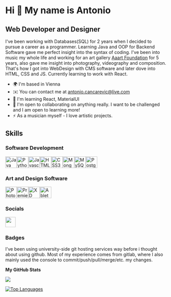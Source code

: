 Hi 👋 My name is Antonio 
===================================

Web Developer and Designer
--------------------------

I've been working with Databases(SQL) for 2 years when I decided to pursue a career as a programmer. Learning Java and OOP for Backend Software gave me perfect insight into the syntax of coding. I've been into music my whole life and working for an art gallery [Aaart Foundation](www.aaartfoundation.com) for 5 years, also gave me insight into photography, videography and composition. That's how I got into WebDesign with CMS software and later dove into HTML, CSS and JS. Currently learning to work with React.

*   🌍  I'm based in Vienna
*   ✉️  You can contact me at [antonio.cancarevic@live.com](mailto:antonio.cancarevic@live.com)
*   🧠  I'm learning React, MaterialUI
*   🤝  I'm open to collaborating on anything really. I want to be challenged and I am open to learning more!
*   ⚡  As a musician myself - I love artistic projects.

## Skills 
### Software Development
<p align="left"><a href="https://www.oracle.com/java/" target="_blank" rel="noreferrer"><img src="https://raw.githubusercontent.com/danielcranney/readme-generator/main/public/icons/skills/java-colored.svg" width="36" height="36" alt="Java" /></a><a href="https://www.python.org/" target="_blank" rel="noreferrer"><img src="https://raw.githubusercontent.com/danielcranney/readme-generator/main/public/icons/skills/python-colored.svg" width="36" height="36" alt="Python" /></a><a href="https://developer.mozilla.org/en-US/docs/Web/JavaScript" target="_blank" rel="noreferrer"><img src="https://raw.githubusercontent.com/danielcranney/readme-generator/main/public/icons/skills/javascript-colored.svg" width="36" height="36" alt="Javascript" /></a><a href="https://developer.mozilla.org/en-US/docs/Glossary/HTML5" target="_blank" rel="noreferrer"><img src="https://raw.githubusercontent.com/danielcranney/readme-generator/main/public/icons/skills/html5-colored.svg" width="36" height="36" alt="HTML5" /></a><a href="https://www.w3.org/TR/CSS/#css" target="_blank" rel="noreferrer"><img src="https://raw.githubusercontent.com/danielcranney/readme-generator/main/public/icons/skills/css3-colored.svg" width="36" height="36" alt="CSS3" /></a><a href="https://www.mongodb.com/" target="_blank" rel="noreferrer"><img src="https://raw.githubusercontent.com/danielcranney/readme-generator/main/public/icons/skills/mongodb-colored.svg" width="36" height="36" alt="MongoDB" /></a><a href="https://www.mysql.com/" target="_blank" rel="noreferrer"><img src="https://raw.githubusercontent.com/danielcranney/readme-generator/main/public/icons/skills/mysql-colored.svg" width="36" height="36" alt="MySQL" /></a><a href="https://www.postgresql.org/" target="_blank" rel="noreferrer"><img src="https://raw.githubusercontent.com/danielcranney/readme-generator/main/public/icons/skills/postgresql-colored.svg" width="36" height="36" alt="PostgreSQL" /></a></p>

### Art and Design Software
<p align="left"><a href="https://www.adobe.com/uk/products/photoshop.html" target="_blank" rel="noreferrer"><img src="https://raw.githubusercontent.com/danielcranney/readme-generator/main/public/icons/skills/photoshop-colored.svg" width="36" height="36" alt="Photoshop" /></a><a href="https://www.adobe.com/uk/products/premiere.html" target="_blank" rel="noreferrer"><img src="https://raw.githubusercontent.com/danielcranney/readme-generator/main/public/icons/skills/premierepro-colored.svg" width="36" height="36" alt="Premiere Pro" /></a><a href="https://www.adobe.com/uk/products/xd.html" target="_blank" rel="noreferrer"><img src="https://raw.githubusercontent.com/danielcranney/readme-generator/main/public/icons/skills/xd-colored.svg" width="36" height="36" alt="XD" /></a><a href="https://www.ableton.com/en/shop/live/" target="_blank" rel="noreferrer"><img src="https://img.icons8.com/ios-filled/344/ableton.png" width="36" height="36" alt="Ableton" /></a></p>


                    
### Socials
<p align="left"><a href="https://www.github.com/FizzToni" target="_blank" rel="noreferrer"><img src="https://raw.githubusercontent.com/danielcranney/readme-generator/main/public/icons/socials/github.svg" width="32" height="32" /></a></p>

### Badges
<p align=left>
I've been using university-side git hosting services way before i thought about using github. Most of my experience comes from gitlab, where I also mainly used the console to commit/push/pull/merge/etc. my changes. 
</p>
<b>My GitHub Stats</b>
<p align=left>
<a href="http://www.github.com/FizzToni"><img src="https://github-readme-streak-stats.herokuapp.com/?user=FizzToni&stroke=ffffff&background=181824&ring=14b8a6&fire=14b8a6&currStreakNum=ffffff&currStreakLabel=14b8a6&sideNums=ffffff&sideLabels=ffffff&dates=ffffff&hide_border=true" /></a>
</p>
<divider/>
<p align=left>
<a href="https://github.com/FizzToni" align="left"><img src="https://github-readme-stats.vercel.app/api/top-langs/?username=FizzToni&langs_count=10&title_color=14b8a6&text_color=ffffff&icon_color=ec4899&bg_color=181824&hide_border=true&locale=en&custom_title=Top%20%Languages" alt="Top Languages" /></a>
</p>
